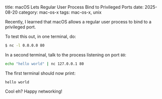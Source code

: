 title: macOS Lets Regular User Process Bind to Privileged Ports
date: 2025-08-20
category: mac-os-x
tags: mac-os-x, unix

Recently, I learned that macOS allows a regular user process to bind
to a privileged port.

To test this out, in one terminal, do:

```bash
$ nc -l 0.0.0.0 80
```

In a second terminal, talk to the process listening on port `80`:

```bash
echo "hello world" | nc 127.0.0.1 80
```

The first terminal should now print:
```text
hello world
```

Cool eh? Happy networking!
